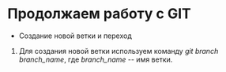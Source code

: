 # Продолжаем работу с GIT

* Создание новой ветки и переход

1. Для создания новой ветки используем команду *git branch branch_name*, где *branch_name* -- имя ветки.